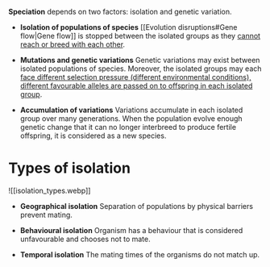 **Speciation** depends on two factors: <span class="hi-blue">isolation</span> and <span class="hi-blue">genetic variation</span>.

- **Isolation of populations of species**
  [[Evolution disruptions#Gene flow|Gene flow]] is stopped between the isolated groups as they <u>cannot reach or breed with each other</u>.

- **Mutations and genetic variations**
  Genetic variations may exist between isolated populations of species. Moreover, the isolated groups may each <u>face different selection pressure (different environmental conditions), different favourable alleles are passed on to offspring in each isolated group</u>.

- **Accumulation of variations**
  Variations accumulate in each isolated group over many generations. When the population evolve enough genetic change that it can no longer interbreed to produce fertile offspring, it is considered as a new species.

# Types of isolation
![[isolation_types.webp]]

- **Geographical isolation**
  Separation of populations by physical barriers prevent mating.

- **Behavioural isolation**
  Organism has a behaviour that is considered unfavourable and chooses not to mate.

- **Temporal isolation**
  The mating times of the organisms do not match up.
